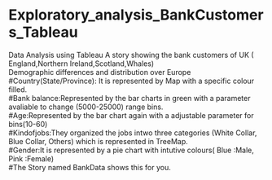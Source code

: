 # Exploratory_analysis_BankCustomers_Tableau

Data Analysis using Tableau
A story showing the bank customers of UK ( England,Northern Ireland,Scotland,Whales) 
<br>Demographic differences and distribution over Europe <br> 
#Country(State/Province): It is represented by Map with a specific colour filled.</br>
#Bank balance:Represented by the bar charts in green with a parameter avaliable to change (5000-25000) range bins.</br>
#Age:Represented by the bar chart again with a adjustable parameter for bins(10-60)</br>
#Kindofjobs:They organized the jobs intwo three categories (White Collar, Blue Collar, Others) which is represented in TreeMap. </br>
#Gender:It is represented by a pie chart with intutive colours( Blue :Male, Pink :Female)</br>
#The Story named BankData shows this for you.




